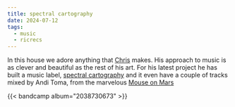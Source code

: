 ```yaml
---
title: spectral cartography
date: 2024-07-12
tags:
  - music
  - ricrecs
---
```


In this house we adore anything that [Chris](https://www.instagram.com/uglystupidhonest/) makes. His approach to music is as clever and beautiful as the rest of his art. For his latest project he has built a music label, [spectral cartography](https://spectralcartography.bandcamp.com/album/15-40-relay-race?from=search&logged_in_menubar=true&search_item_id=1132279508&search_item_type=b&search_match_part=%3F&search_page_id=3726377253&search_page_no=0&search_rank=1) and it even have a couple of tracks mixed by Andi Toma, from the marvelous [Mouse on Mars](https://mouseonmars.bandcamp.com/?from=search&search_item_id=2381589351&search_item_type=b&search_match_part=%3F&search_page_id=3726385384&search_page_no=0&search_rank=1&logged_in_menubar=true)


{{< bandcamp album="2038730673" >}}


<!-- {{< only-desktop >}}
<div style="display: flex; justify-content: center;">
<iframe style="border: 0; width: 700px; height: 230px;" src="https://bandcamp.com/EmbeddedPlayer/album=2038730673/size=large/bgcol=ffffff/linkcol=0687f5/tracklist=true/artwork=small/transparent=true/" seamless><a href="https://spectralcartography.bandcamp.com/album/15-40-relay-race">15|40 - Relay Race by C/H</a></iframe>
</div>
{{< /only-desktop >}}



{{< only-mobile >}}
<div style="display: flex; justify-content: center;">
<iframe style="border: 0; width: 350px; height: 500px;" src="https://bandcamp.com/EmbeddedPlayer/album=2038730673/size=large/bgcol=ffffff/linkcol=0687f5/tracklist=true/transparent=true/" seamless><a href="https://spectralcartography.bandcamp.com/album/15-40-relay-race">15|40 - Relay Race by C/H</a></iframe>
</div>
{{< /only-mobile >}} -->